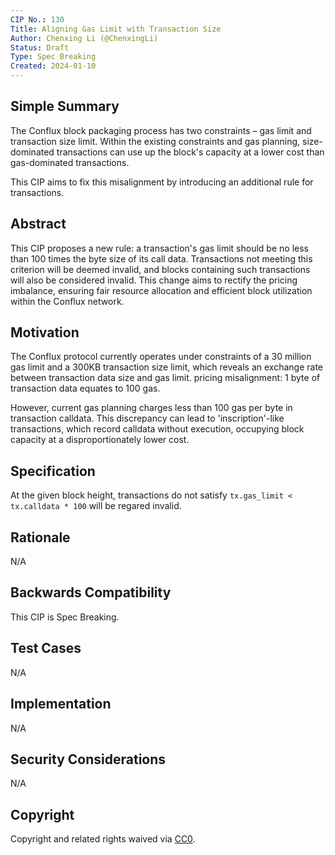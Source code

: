 ```yaml
---
CIP No.: 130
Title: Aligning Gas Limit with Transaction Size
Author: Chenxing Li (@ChenxingLi)
Status: Draft
Type: Spec Breaking
Created: 2024-01-10
---
```


## Simple Summary
The Conflux block packaging process has two constraints – gas limit and transaction size limit. Within the existing constraints and gas planning, size-dominated transactions can use up the block's capacity at a lower cost than gas-dominated transactions.

This CIP aims to fix this misalignment by introducing an additional rule for transactions.

## Abstract
This CIP proposes a new rule: a transaction's gas limit should be no less than 100 times the byte size of its call data. Transactions not meeting this criterion will be deemed invalid, and blocks containing such transactions will also be considered invalid. This change aims to rectify the pricing imbalance, ensuring fair resource allocation and efficient block utilization within the Conflux network.

## Motivation
The Conflux protocol currently operates under constraints of a 30 million gas limit and a 300KB transaction size limit, which reveals an exchange rate between transaction data size and gas limit. pricing misalignment: 1 byte of transaction data equates to 100 gas. 

However, current gas planning charges less than 100 gas per byte in transaction calldata. This discrepancy can lead to 'inscription'-like transactions, which record calldata without execution, occupying block capacity at a disproportionately lower cost. 

## Specification
At the given block height, transactions do not satisfy `tx.gas_limit < tx.calldata * 100` will be regared invalid.

## Rationale
N/A

## Backwards Compatibility
This CIP is Spec Breaking.

## Test Cases
<!--Test cases for an implementation are mandatory for CIPs that are affecting consensus changes. Other CIPs can choose to include links to test cases if applicable.-->
N/A

## Implementation
<!--The implementations must be completed before any CIP is given status "Final", but it need not be completed before the CIP is accepted. While there is merit to the approach of reaching consensus on the specification and rationale before writing code, the principle of "rough consensus and running code" is still useful when it comes to resolving many discussions of API details.-->
N/A

## Security Considerations
<!--All CIPs must contain a section that discusses the security implications/considerations relevant to the proposed change. Include information that might be important for security discussions, surfaces risks and can be used throughout the life cycle of the proposal. E.g. include security-relevant design decisions, concerns, important discussions, implementation-specific guidance and pitfalls, an outline of threats and risks and how they are being addressed. CIP submissions missing the "Security Considerations" section will be rejected. a CIP cannot proceed to status "Final" without a Security Considerations discussion deemed sufficient by the reviewers.-->
N/A

## Copyright
Copyright and related rights waived via [CC0](https://creativecommons.org/publicdomain/zero/1.0/).
